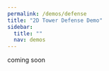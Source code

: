 ```yaml
---
permalink: /demos/defense
title: "2D Tower Defense Demo"
sidebar:
  title: ""
  nav: demos
---
```


coming soon

<!-- <iframe frameborder="0" src="https://itch.io/embed-upload/2175752?color=ffffff" allowfullscreen="" width="980" height="688"><a href="https://ididgame.itch.io/lignum-vitae">Play Lignum Vitae on itch.io</a></iframe>

this is a demo that shows you what you can do -->
